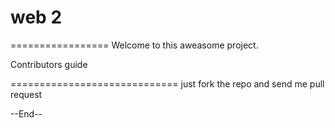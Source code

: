 <h1>web 2</h1>
=================
Welcome to this aweasome project.

Contributors guide

=============================
just fork the repo and send me pull request

--End--
